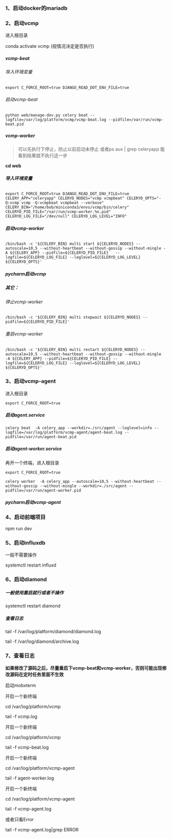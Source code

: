 ### 1、启动docker的mariadb

### 2、启动vcmp

进入根目录

conda activate vcmp (视情况决定是否执行)

##### vcmp-beat

###### 导入环境变量

```
export C_FORCE_ROOT=true DJANGO_READ_DOT_ENV_FILE=true
```

###### 启动vcmp-beat

```
python web/manage-dev.py celery beat --logfile=/var/log/platform/vcmp/vcmp-beat.log --pidfile=/var/run/vcmp-beat.pid
```

##### vcmp-worker

> 可以先执行下停止，防止以前启动未停止  或者ps aux | grep celeryapp 能看到结果就不执行这一步


**cd  web**

###### **导入环境变量**

```
export C_FORCE_ROOT=true DJANGO_READ_DOT_ENV_FILE=true CELERY_APP="celeryapp" CELERYD_NODES="vcmp vcmpbeat" CELERYD_OPTS="-Q:vcmp vcmp -Q:vcmpbeat vcmpbeat --verbose" CELERY_BIN="/home/bob/miniconda3/envs/vcmp/bin/celery" CELERYD_PID_FILE="/var/run/vcmp-worker.%n.pid" CELERYD_LOG_FILE="/dev/null" CELERYD_LOG_LEVEL="INFO"
```

###### **启动vcmp-worker**

```
/bin/bash -c '${CELERY_BIN} multi start ${CELERYD_NODES} --autoscale=10,5 --without-heartbeat --without-gossip --without-mingle -A ${CELERY_APP} --pidfile=${CELERYD_PID_FILE}   --logfile=${CELERYD_LOG_FILE} --loglevel=${CELERYD_LOG_LEVEL} ${CELERYD_OPTS}'
```

##### pycharm启动vcmp

##### 其它：

###### 停止vcmp-worker

```
/bin/bash -c '${CELERY_BIN} multi stopwait ${CELERYD_NODES} --pidfile=${CELERYD_PID_FILE}'
```

###### 重启vcmp-worker

```
/bin/bash -c '${CELERY_BIN} multi restart ${CELERYD_NODES} --autoscale=10,5 --without-heartbeat --without-gossip --without-mingle  -A ${CELERY_APP} --pidfile=${CELERYD_PID_FILE} --logfile=${CELERYD_LOG_FILE} --loglevel=${CELERYD_LOG_LEVEL} ${CELERYD_OPTS}'
```

### 3、启动vcmp-agent

进入根目录

```
export C_FORCE_ROOT=true
```

##### 启动agent.service

```
celery beat  -A celery_app --workdir=./src/agent --loglevel=info --logfile=/var/log/platform/vcmp-agent/agent-beat.log --pidfile=/var/run/agent-beat.pid
```

##### 启动agent-worker.service

再开一个终端，进入根目录

```
export C_FORCE_ROOT=true
```

```
celery worker  -A celery_app --autoscale=10,5 --without-heartbeat --without-gossip --without-mingle --workdir=./src/agent --pidfile=/var/run/agent-worker.pid
```

##### pycharm启动vcmp-agent

### 4、启动前端项目

npm run dev

### 5、启动influxdb

一般不需要操作

systemctl restart influxd

### 6、启动diamond

##### 一般使用重启就行或者不操作

systemctl restart diamond

##### 查看日志

tail -f /var/log/platform/diamond/diamond.log

tail -f  /var/log/diamond/archive.log

### 7、查看日志

**如果修改了源码之后，尽量重启下vcmp-beat和vcmp-worker，否则可能出现修改源码在定时任务里面不生效**

启动mobxterm

开启一个新终端

cd /var/log/platform/vcmp

tail -f vcmp.log

开启一个新终端

cd /var/log/platform/vcmp

tail -f vcmp-beat.log

开启一个新终端

cd /var/log/platform/vcmp-agent

tail -f agent-worker.log

开启一个新终端

cd /var/log/platform/vcmp-agent

tail -f vcmp-agent.log   

或者只看Error    

 tail -f vcmp-agent.log|grep ERROR